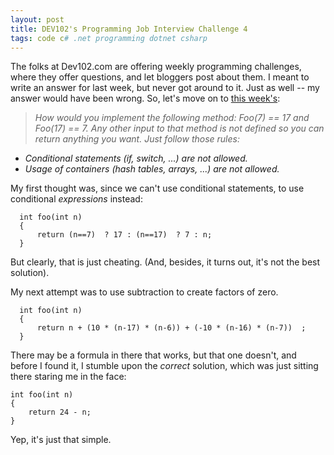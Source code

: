 ```yaml
---
layout: post
title: DEV102's Programming Job Interview Challenge 4
tags: code c# .net programming dotnet csharp
---
```


The folks at Dev102.com are offering weekly programming challenges, where they offer questions, and let bloggers post about them.  I meant to write an answer for last week, but never got around to it.  Just as well -- my answer would have been wrong.  So, let's move on to [this week's](http://www.dev102.com/2008/05/19/a-programming-job-interview-challenge-4/):

  > *How would you implement the following method: Foo(7) == 17 and Foo(17) == 7. Any other input to that method is not defined so you can return anything you want. Just follow those rules:*
  
  - *Conditional statements (if, switch, ...) are not allowed.*
  - *Usage of containers (hash tables, arrays, ...) are not allowed.*
 
 My first thought was, since we can't use conditional statements, to use conditional *expressions* instead:
 
      int foo(int n)
      {          
          return (n==7)  ? 17 : (n==17)  ? 7 : n;
      }
      

But clearly, that is just cheating.  (And, besides, it turns out, it's not the best solution).

My next attempt was to use subtraction to create factors of zero.

      int foo(int n)
      {
          return n + (10 * (n-17) * (n-6)) + (-10 * (n-16) * (n-7))  ;
      }
      

There may be a formula in there that works, but that one doesn't, and before I found it, I stumble upon the *correct* solution, which was just sitting there staring me in the face:
  
    int foo(int n)
    {
     	return 24 - n;
    } 
    
Yep, it's just that simple.

